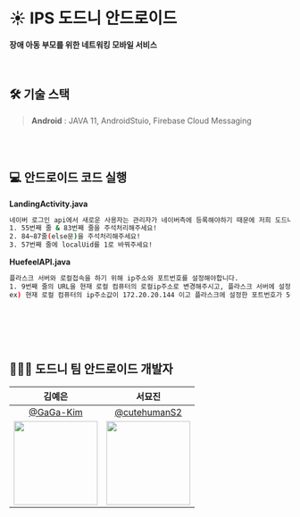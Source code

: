 # ☀ IPS 도드니 안드로이드
**장애 아동 부모를 위한 네트워킹 모바일 서비스**<br/>
<br/><br/>

## 🛠 기술 스택
> **Android** : JAVA 11, AndroidStuio, Firebase Cloud Messaging<br/>

<br/><br/>

## 💻 안드로이드 코드 실행
**LandingActivity.java**

```bash
네이버 로그인 api에서 새로운 사용자는 관리자가 네이버측에 등록해야하기 때문에 저희 도드니 팀원 중 한명의 아이디로 접속하는 방법입니다
1. 55번째 줄 & 83번째 줄을 주석처리해주세요!
2. 84~87줄(else문)을 주석처리해주세요!
3. 57번째 줄에 localUid를 1로 바꿔주세요!
```

**HuefeelAPI.java**

```bash
플라스크 서버와 로컬접속을 하기 위해 ip주소와 포트번호를 설정해야합니다.
1. 9번째 줄의 URL을 현재 로컬 컴퓨터의 로컬ip주소로 변경해주시고, 플라스크 서버에 설정한 포트번호로 수정해주세요
ex) 현재 로컬 컴퓨터의 ip주소값이 172.20.20.144 이고 플라스크에 설정한 포트번호가 5000번이라면 URL = "http://172.20.20.144:5000"
```
<br/>


<br/><br/>

## 👩🏻‍💻 도드니 팀 안드로이드 개발자 
| 김예은 | 서묘진 |
| :-: | :-: |
| [@GaGa-Kim](https://github.com/kimyenida) | [@cutehumanS2](https://github.com/nrj022) |
|<img src="https://github.com/kimyenida.png" style="width:150px; height:150px;">|<img src="https://github.com/nrj022.png" style="width:150px; height:150px;">|
